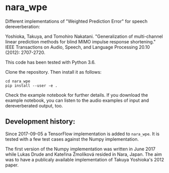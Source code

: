 # nara_wpe
Different implementations of "Weighted Prediction Error" for speech dereverberation:

Yoshioka, Takuya, and Tomohiro Nakatani. "Generalization of multi-channel linear prediction methods for blind MIMO impulse response shortening." IEEE Transactions on Audio, Speech, and Language Processing 20.10 (2012): 2707-2720.

This code has been tested with Python 3.6.

Clone the repository. Then install it as follows:

```
cd nara_wpe
pip install --user -e .
```

Check the example notebook for further details.
If you download the example notebook, you can listen to the audio examples of input and dereverberated output, too.

## Development history:

Since 2017-09-05 a TensorFlow implementation is added to `nara_wpe`. It is tested with a few test cases against the Numpy implementation.

The first version of the Numpy implementation was written in June 2017 while Lukas Drude and Kateřina Žmolíková resided in Nara, Japan. The aim was to have a publicaly available implementation of Takuya Yoshioka's 2012 paper.

